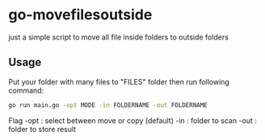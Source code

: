 # go-movefilesoutside
just a simple script to move all file inside folders to outside folders

## Usage

Put your folder with many files to "FILES" folder then run following command:

```bash
go run main.go -opt MODE -in FOLDERNAME -out FOLDERNAME
```
Flag
-opt : select between move or copy (default)
-in : folder to scan
-out : folder to store result